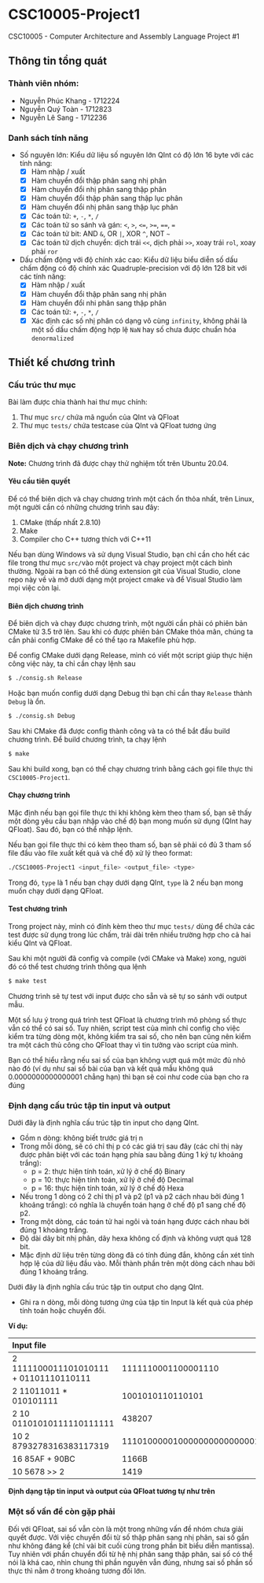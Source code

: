 # CSC10005-Project1

CSC10005 - Computer Architecture and Assembly Language Project #1

## Thông tin tổng quát

### Thành viên nhóm:

- Nguyễn Phúc Khang - 1712224
- Nguyễn Quý Toàn - 1712823
- Nguyễn Lê Sang - 1712236

### Danh sách tính năng

- Số nguyên lớn:
    Kiểu dữ liệu số nguyên lớn QInt có độ lớn 16 byte với các tính năng:
    - [x] Hàm nhập / xuất
    - [x] Hàm chuyển đổi thập phân sang nhị phân
    - [x] Hàm chuyển đổi nhị phân sang thập phân
    - [x] Hàm chuyển đổi thập phân sang thập lục phân
    - [x] Hàm chuyển đổi nhị phân sang thập lục phân
    - [x] Các toán tử: `+`, `-`, `*`, `/`
    - [x] Các toán tử so sánh và gán: `<`, `>`, `<=`, `>=`, `==`, `=`
    - [x] Các toán tử bit: AND `&`, OR `|`, XOR `^`, NOT `~`
    - [x] Các toán tử dịch chuyển: dịch trái `<<`, dịch phải `>>`, xoay trái `rol`, xoay phải `ror`
- Dấu chấm động với độ chính xác cao:
    Kiểu dữ liệu biểu diễn số dấu chấm động có độ chính xác Quadruple-precision với độ lớn 128 bit với các tính năng:
    - [x] Hàm nhập / xuất
    - [x] Hàm chuyển đổi thập phân sang nhị phân
    - [x] Hàm chuyển đổi nhi phân sang thập phân
    - [x] Các toán tử: `+`, `-`, `*`, `/`
    - [x] Xác định các số nhị phân có dạng vô cùng `infinity`, không phải là một số dấu chấm động hợp lệ `NaN` hay số chưa được chuẩn hóa `denormalized`

## Thiết kế chương trình

### Cấu trúc thư mục

Bài làm được chia thành hai thư mục chính:
1. Thư mục `src/` chứa mã nguồn của QInt và QFloat
2. Thư mục `tests/` chứa testcase của QInt và QFloat tương ứng

### Biên dịch và chạy chương trình

**Note:** Chương trình đã được chạy thử nghiệm tốt trên Ubuntu 20.04.

#### Yêu cầu tiên quyết

Để có thể biên dịch và chạy chương trình một cách ổn thỏa nhất, trên Linux, một người cần có những chương trình sau đây:

1. CMake (thấp nhất 2.8.10)
2. Make
3. Compiler cho C++ tương thích với C++11

Nếu bạn dùng Windows và sử dụng Visual Studio, bạn chỉ cần cho hết các file trong thư mục `src/`vào một project và chạy project một cách bình thường. Ngoài ra bạn có thể dùng extension git của Visual Studio, clone repo này về và mở dưới dạng một project cmake và để Visual Studio làm mọi việc còn lại.

#### Biên dịch chương trình

Để biên dịch và chạy được chương trình, một người cần phải có phiên bản CMake từ 3.5 trở lên. Sau khi có được phiên bản CMake thỏa mãn, chúng ta cần phải config CMake để có thể tạo ra Makefile phù hợp.

Để config CMake dưới dạng Release, mình có viết một script giúp thực hiện công việc này, ta chỉ cần chạy lệnh sau

```sh
$ ./consig.sh Release
```

Hoặc bạn muốn config dưới dạng Debug thì bạn chỉ cần thay `Release` thành `Debug` là ổn.

```sh
$ ./consig.sh Debug
```

Sau khi CMake đã được config thành công và ta có thể bắt đầu build chương trình. Để build chương trình, ta chạy lệnh

```sh
$ make
```

Sau khi build xong, bạn có thể chạy chương trình bằng cách gọi file thực thi `CSC10005-Project1`.

#### Chạy chương trình

Mặc định nếu bạn gọi file thực thi khi không kèm theo tham số, bạn sẽ thấy một dòng yêu cầu bạn nhập vào chế độ bạn mong muốn sử dụng (QInt hay QFloat). Sau đó, bạn có thể nhập lệnh.

Nếu bạn gọi file thực thi có kèm theo tham số, bạn sẽ phải có đủ 3 tham số file đầu vào file xuất kết quả và chế độ xử lý theo format:

```sh
./CSC10005-Project1 <input_file> <output_file> <type>
```

Trong đó, `type` là 1 nếu bạn chạy dưới dạng QInt, `type` là 2 nếu bạn mong muốn chạy dưới dạng QFloat.

#### Test chương trình

Trong project này, mình có đính kèm theo thư mục `tests/` dùng để chứa các test được sử dụng trong lúc chấm, trải dài trên nhiều trường hợp cho cả hai kiểu QInt và QFloat.

Sau khi một người đã config và compile (với CMake và Make) xong, người đó có thể test chương trình thông qua lệnh

```sh
$ make test
```

Chương trình sẽ tự test với input được cho sẵn và sẽ tự so sánh với output mẫu.

Một số lưu ý trong quá trình test QFloat là chương trình mô phòng số thực vẫn có thể có sai số. Tuy nhiên, script test của mình chỉ config cho việc kiểm tra từng dòng một, không kiểm tra sai số, cho nên bạn cũng nên kiểm tra một cách thủ công cho QFloat thay vì tin tưởng vào script của mình.

Bạn có thể hiểu rằng nếu sai số của bạn không vượt quá một mức đủ nhỏ nào đó (ví dụ như sai số bài của bạn và kết quả mẫu không quá 0.0000000000000001 chẳng hạn) thì bạn sẽ coi như code của bạn cho ra đúng

### Định dạng cấu trúc tập tin input và output

Dưới đây là định nghĩa cấu trúc tập tin input cho dạng QInt.

- Gồm n dòng: không biết trước giá trị n
- Trong mỗi dòng, sẽ có chỉ thị p có các giá trị sau đây (các chỉ thị này được phân biệt với các toán hạng phía sau bằng đúng 1 ký tự khoảng trắng):
    - p = 2: thực hiện tính toán, xử lý ở chế độ Binary
    - p = 10: thực hiện tính toán, xử lý ở chế độ Decimal
    - p = 16: thực hiện tính toán, xử lý ở chế độ Hexa
- Nếu trong 1 dòng có 2 chỉ thị p1 và p2 (p1 và p2 cách nhau bởi đúng 1 khoảng trắng): có nghĩa là chuyển toán hạng ở chế độ p1 sang chế độ p2.
- Trong một dòng, các toán tử hai ngôi và toán hạng được cách nhau bởi đúng 1 khoảng trắng.
- Độ dài dãy bit nhị phân, dãy hexa không cố định và không vượt quá $128$ bit.
- Mặc định dữ liệu trên từng dòng đã có tính đúng đắn, không cần xét tính hợp lệ của dữ liệu đầu vào. Mỗi thành phần trên một dòng cách nhau bởi đúng 1 khoảng trắng.

Dưới đây là định nghĩa cấu trúc tập tin output cho dạng QInt.

- Ghi ra n dòng, mỗi dòng tương ứng của tập tin Input là kết quả của phép tính toán hoặc chuyển đổi.

**Ví dụ:**

| Input file                             | Output file                                                  |
| :------------------------------------- | ------------------------------------------------------------ |
| 2 1111100011101010111 + 01101110110111 | 1111110001100001110                                          |
| 2 11011011 * 010101111                 | 1001010110110101                                             |
| 2 10 01101010111110111111              | 438207                                                       |
| 10 2 8793278316383117319               | 11101000001000000000000000101000111011001010010010000000000111 |
| 16 85AF + 90BC                         | 1166B                                                        |
| 10 5678 >> 2                           | 1419                                                         |

**Định dạng tập tin input và output của QFloat tương tự như trên**

### Một số vấn đề còn gặp phải

Đối với QFloat, sai số vẫn còn là một trong những vấn đề nhóm chưa giải quyết được. Với việc chuyển đổi từ số thập phân sang nhị phân, sai số gần như không đáng kể (chỉ vài bit cuối cùng trong phần bit biểu diễn mantissa). Tuy nhiên với phần chuyển đổi từ hệ nhị phân sang thập phân, sai số có thể nói là khá cao, nhìn chung thì phần nguyên vẫn đúng, nhưng sai số phần số thực thì nằm ở trong khoảng tương đối lớn.
